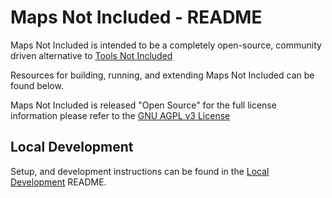 # Maps Not Included - README

Maps Not Included is intended to be a completely open-source, community driven alternative to [Tools Not Included](www.toolsnotincluded.com)

Resources for building, running, and extending Maps Not Included can be found below.

Maps Not Included is released "Open Source" for the full license information please refer to the [GNU AGPL v3 License](./LICENSE)

## Local Development

Setup, and development instructions can be found in the [Local Development](./docs/local-development.md) README.
